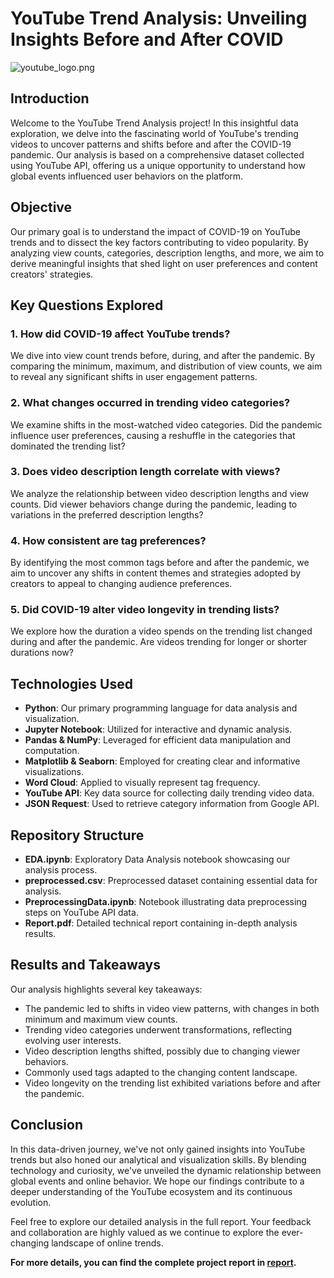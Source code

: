 # YouTube Trend Analysis: Unveiling Insights Before and After COVID

![youtube_logo.png](https://i.ytimg.com/vi/GZmGmkOJ9ME/maxresdefault.jpg)

## Introduction

Welcome to the YouTube Trend Analysis project! In this insightful data exploration, we delve into the fascinating world of YouTube's trending videos to uncover patterns and shifts before and after the COVID-19 pandemic. Our analysis is based on a comprehensive dataset collected using YouTube API, offering us a unique opportunity to understand how global events influenced user behaviors on the platform.

## Objective

Our primary goal is to understand the impact of COVID-19 on YouTube trends and to dissect the key factors contributing to video popularity. By analyzing view counts, categories, description lengths, and more, we aim to derive meaningful insights that shed light on user preferences and content creators' strategies.

## Key Questions Explored

### 1. How did COVID-19 affect YouTube trends?

We dive into view count trends before, during, and after the pandemic. By comparing the minimum, maximum, and distribution of view counts, we aim to reveal any significant shifts in user engagement patterns.

### 2. What changes occurred in trending video categories?

We examine shifts in the most-watched video categories. Did the pandemic influence user preferences, causing a reshuffle in the categories that dominated the trending list?

### 3. Does video description length correlate with views?

We analyze the relationship between video description lengths and view counts. Did viewer behaviors change during the pandemic, leading to variations in the preferred description lengths?

### 4. How consistent are tag preferences?

By identifying the most common tags before and after the pandemic, we aim to uncover any shifts in content themes and strategies adopted by creators to appeal to changing audience preferences.

### 5. Did COVID-19 alter video longevity in trending lists?

We explore how the duration a video spends on the trending list changed during and after the pandemic. Are videos trending for longer or shorter durations now?

## Technologies Used

- **Python**: Our primary programming language for data analysis and visualization.
- **Jupyter Notebook**: Utilized for interactive and dynamic analysis.
- **Pandas & NumPy**: Leveraged for efficient data manipulation and computation.
- **Matplotlib & Seaborn**: Employed for creating clear and informative visualizations.
- **Word Cloud**: Applied to visually represent tag frequency.
- **YouTube API**: Key data source for collecting daily trending video data.
- **JSON Request**: Used to retrieve category information from Google API.

## Repository Structure

- **EDA.ipynb**: Exploratory Data Analysis notebook showcasing our analysis process.
- **preprocessed.csv**: Preprocessed dataset containing essential data for analysis.
- **PreprocessingData.ipynb**: Notebook illustrating data preprocessing steps on YouTube API data.
- **Report.pdf**: Detailed technical report containing in-depth analysis results.
  
## Results and Takeaways

Our analysis highlights several key takeaways:

- The pandemic led to shifts in video view patterns, with changes in both minimum and maximum view counts.
- Trending video categories underwent transformations, reflecting evolving user interests.
- Video description lengths shifted, possibly due to changing viewer behaviors.
- Commonly used tags adapted to the changing content landscape.
- Video longevity on the trending list exhibited variations before and after the pandemic.

## Conclusion

In this data-driven journey, we've not only gained insights into YouTube trends but also honed our analytical and visualization skills. By blending technology and curiosity, we've unveiled the dynamic relationship between global events and online behavior. We hope our findings contribute to a deeper understanding of the YouTube ecosystem and its continuous evolution.

Feel free to explore our detailed analysis in the full report. Your feedback and collaboration are highly valued as we continue to explore the ever-changing landscape of online trends.

**For more details, you can find the complete project report in [report](https://github.com/manasiChoughule/DataScienceProjects/blob/main/Recognizing%20Covid-19%20Impact%20on%20YouTube%20Trending%20Video/Report.pdf).**

